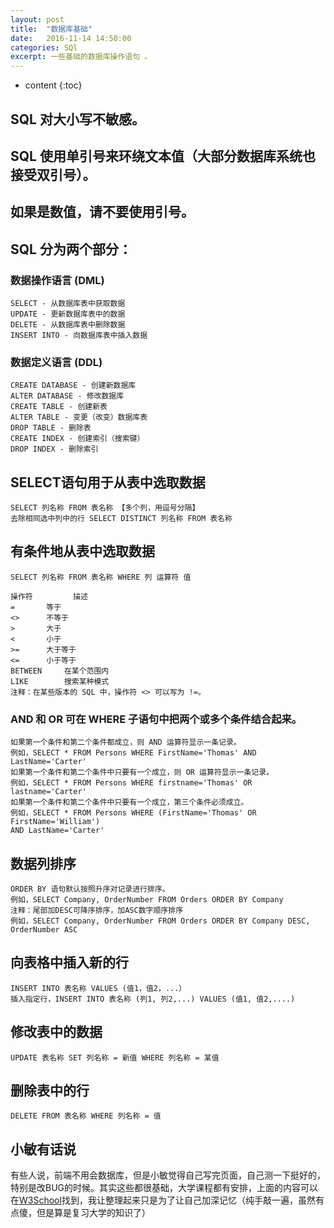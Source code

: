 ```yaml
---
layout: post
title:  "数据库基础"
date:   2016-11-14 14:50:00
categories: SQl
excerpt: 一些基础的数据库操作语句 。
---
```


* content
{:toc}

## SQL 对大小写不敏感。
## SQL 使用单引号来环绕文本值（大部分数据库系统也接受双引号）。
## 如果是数值，请不要使用引号。


## SQL 分为两个部分：

### 数据操作语言 (DML) 

    SELECT - 从数据库表中获取数据
    UPDATE - 更新数据库表中的数据
    DELETE - 从数据库表中删除数据
    INSERT INTO - 向数据库表中插入数据

### 数据定义语言 (DDL)

    CREATE DATABASE - 创建新数据库
    ALTER DATABASE - 修改数据库
    CREATE TABLE - 创建新表
    ALTER TABLE - 变更（改变）数据库表
    DROP TABLE - 删除表
    CREATE INDEX - 创建索引（搜索键）
    DROP INDEX - 删除索引

## SELECT语句用于从表中选取数据

    SELECT 列名称 FROM 表名称 【多个列，用逗号分隔】
    去除相同选中列中的行 SELECT DISTINCT 列名称 FROM 表名称


## 有条件地从表中选取数据

    SELECT 列名称 FROM 表名称 WHERE 列 运算符 值

    操作符 		描述
    = 		等于
    <> 		不等于
    > 		大于
    < 		小于
    >= 		大于等于
    <= 		小于等于
    BETWEEN 	在某个范围内
    LIKE 		搜索某种模式
    注释：在某些版本的 SQL 中，操作符 <> 可以写为 !=。

### AND 和 OR 可在 WHERE 子语句中把两个或多个条件结合起来。

    如果第一个条件和第二个条件都成立，则 AND 运算符显示一条记录。
    例如，SELECT * FROM Persons WHERE FirstName='Thomas' AND LastName='Carter'
    如果第一个条件和第二个条件中只要有一个成立，则 OR 运算符显示一条记录。
    例如，SELECT * FROM Persons WHERE firstname='Thomas' OR lastname='Carter'
    如果第一个条件和第二个条件中只要有一个成立，第三个条件必须成立。
    例如，SELECT * FROM Persons WHERE (FirstName='Thomas' OR FirstName='William')
    AND LastName='Carter'


## 数据列排序

    ORDER BY 语句默认按照升序对记录进行排序。
    例如，SELECT Company, OrderNumber FROM Orders ORDER BY Company
    注释：尾部加DESC可降序排序，加ASC数字顺序排序
    例如，SELECT Company, OrderNumber FROM Orders ORDER BY Company DESC, OrderNumber ASC


## 向表格中插入新的行

    INSERT INTO 表名称 VALUES (值1，值2，...）
    插入指定行，INSERT INTO 表名称 (列1, 列2,...) VALUES (值1, 值2,....)


## 修改表中的数据

    UPDATE 表名称 SET 列名称 = 新值 WHERE 列名称 = 某值

## 删除表中的行

    DELETE FROM 表名称 WHERE 列名称 = 值
    
## 小敏有话说
有些人说，前端不用会数据库，但是小敏觉得自己写完页面，自己测一下挺好的，特别是改BUG的时候。其实这些都很基础，大学课程都有安排，上面的内容可以在[W3School](http://www.w3school.com.cn/)找到，我让整理起来只是为了让自己加深记忆（纯手敲一遍，虽然有点傻，但是算是复习大学的知识了）
